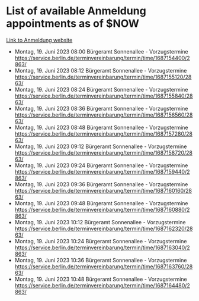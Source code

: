 # List of available Anmeldung appointments as of $NOW
[Link to Anmeldung website](https://service.berlin.de/terminvereinbarung/termin/tag.php?termin=1&anliegen[]=120686&dienstleisterlist=122210,122217,327316,122219,327312,122227,327314,122231,327346,122243,327348,122254,122252,329742,122260,329745,122262,329748,122271,327278,122273,327274,122277,327276,330436,122280,327294,122282,327290,122284,327292,122291,327270,122285,327266,122286,327264,122296,327268,150230,329760,122297,327286,122294,327284,122312,329763,122314,329775,122304,327330,122311,327334,122309,327332,317869,122281,327352,122279,329772,122283,122276,327324,122274,327326,122267,329766,122246,327318,122251,327320,122257,327322,122208,327298,122226,327300&herkunft=http%3A%2F%2Fservice.berlin.de%2Fdienstleistung%2F120686%2F)
- Montag, 19. Juni 2023 08:00 Bürgeramt Sonnenallee - Vorzugstermine https://service.berlin.de/terminvereinbarung/termin/time/1687154400/2863/
- Montag, 19. Juni 2023 08:12 Bürgeramt Sonnenallee - Vorzugstermine https://service.berlin.de/terminvereinbarung/termin/time/1687155120/2863/
- Montag, 19. Juni 2023 08:24 Bürgeramt Sonnenallee - Vorzugstermine https://service.berlin.de/terminvereinbarung/termin/time/1687155840/2863/
- Montag, 19. Juni 2023 08:36 Bürgeramt Sonnenallee - Vorzugstermine https://service.berlin.de/terminvereinbarung/termin/time/1687156560/2863/
- Montag, 19. Juni 2023 08:48 Bürgeramt Sonnenallee - Vorzugstermine https://service.berlin.de/terminvereinbarung/termin/time/1687157280/2863/
- Montag, 19. Juni 2023 09:12 Bürgeramt Sonnenallee - Vorzugstermine https://service.berlin.de/terminvereinbarung/termin/time/1687158720/2863/
- Montag, 19. Juni 2023 09:24 Bürgeramt Sonnenallee - Vorzugstermine https://service.berlin.de/terminvereinbarung/termin/time/1687159440/2863/
- Montag, 19. Juni 2023 09:36 Bürgeramt Sonnenallee - Vorzugstermine https://service.berlin.de/terminvereinbarung/termin/time/1687160160/2863/
- Montag, 19. Juni 2023 09:48 Bürgeramt Sonnenallee - Vorzugstermine https://service.berlin.de/terminvereinbarung/termin/time/1687160880/2863/
- Montag, 19. Juni 2023 10:12 Bürgeramt Sonnenallee - Vorzugstermine https://service.berlin.de/terminvereinbarung/termin/time/1687162320/2863/
- Montag, 19. Juni 2023 10:24 Bürgeramt Sonnenallee - Vorzugstermine https://service.berlin.de/terminvereinbarung/termin/time/1687163040/2863/
- Montag, 19. Juni 2023 10:36 Bürgeramt Sonnenallee - Vorzugstermine https://service.berlin.de/terminvereinbarung/termin/time/1687163760/2863/
- Montag, 19. Juni 2023 10:48 Bürgeramt Sonnenallee - Vorzugstermine https://service.berlin.de/terminvereinbarung/termin/time/1687164480/2863/
